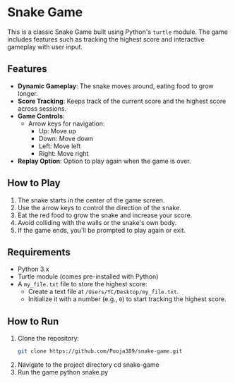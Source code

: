 ﻿# Snake Game

This is a classic Snake Game built using Python's `turtle` module. The game includes features such as tracking the highest score and interactive gameplay with user input.

## Features
- **Dynamic Gameplay**: The snake moves around, eating food to grow longer.
- **Score Tracking**: Keeps track of the current score and the highest score across sessions.
- **Game Controls**:
  - Arrow keys for navigation:
    - Up: Move up
    - Down: Move down
    - Left: Move left
    - Right: Move right
- **Replay Option**: Option to play again when the game is over.

## How to Play
1. The snake starts in the center of the game screen.
2. Use the arrow keys to control the direction of the snake.
3. Eat the red food to grow the snake and increase your score.
4. Avoid colliding with the walls or the snake's own body.
5. If the game ends, you'll be prompted to play again or exit.

## Requirements
- Python 3.x
- Turtle module (comes pre-installed with Python)
- A `my_file.txt` file to store the highest score:
  - Create a text file at `/Users/YC/Desktop/my_file.txt`.
  - Initialize it with a number (e.g., `0`) to start tracking the highest score.

## How to Run
1. Clone the repository:
   ```bash
   git clone https://github.com/Pooja389/snake-game.git
2. Navigate to the project directory
   cd snake-game
3. Run the game
   python snake.py     
